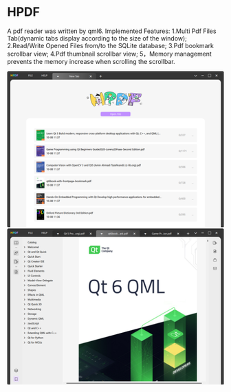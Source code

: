 # HPDF
A pdf reader was written by qml6. 
Implemented Features:
1.Multi Pdf Files Tab(dynamic tabs display according to the size of the window);
2.Read/Write Opened Files from/to the SQLite database;
3.Pdf bookmark scrollbar view;
4.Pdf thumbnail scrollbar view;
5，Memory management prevents the memory increase when scrolling the scrollbar.

![image](https://github.com/huntor1994/HPDF/blob/main/IMG/1.png)
![image](https://github.com/huntor1994/HPDF/blob/main/IMG/3.png)
